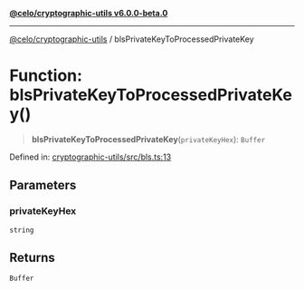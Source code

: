 [**@celo/cryptographic-utils v6.0.0-beta.0**](../README.md)

***

[@celo/cryptographic-utils](../globals.md) / blsPrivateKeyToProcessedPrivateKey

# Function: blsPrivateKeyToProcessedPrivateKey()

> **blsPrivateKeyToProcessedPrivateKey**(`privateKeyHex`): `Buffer`

Defined in: [cryptographic-utils/src/bls.ts:13](https://github.com/celo-org/developer-tooling/blob/master/packages/sdk/cryptographic-utils/src/bls.ts#L13)

## Parameters

### privateKeyHex

`string`

## Returns

`Buffer`
